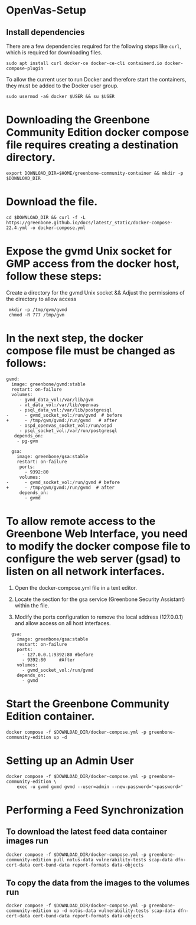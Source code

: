 # OpenVas-Setup

## Install dependencies

There are a few dependencies required for the following steps like `curl`, which is required for downloading files.

```
sudo apt install curl docker-ce docker-ce-cli containerd.io docker-compose-plugin
``` 
To allow the current user to run Docker and therefore start the containers, they must be added to the Docker user group.

```
sudo usermod -aG docker $USER && su $USER
```

# Downloading the Greenbone Community Edition docker compose file requires creating a destination directory.
```
export DOWNLOAD_DIR=$HOME/greenbone-community-container && mkdir -p $DOWNLOAD_DIR
```
# Download the file.
```
cd $DOWNLOAD_DIR && curl -f -L https://greenbone.github.io/docs/latest/_static/docker-compose-22.4.yml -o docker-compose.yml
```
# Expose the gvmd Unix socket for GMP access from the docker host, follow these steps:

 Create a directory for the gvmd Unix socket && Adjust the permissions of the directory to allow access
  ```
   mkdir -p /tmp/gvm/gvmd
   chmod -R 777 /tmp/gvm
  ```
# In the next step, the docker compose file must be changed as follows:
  ```
  gvmd:
    image: greenbone/gvmd:stable
    restart: on-failure
    volumes:
       - gvmd_data_vol:/var/lib/gvm
       - vt_data_vol:/var/lib/openvas
       - psql_data_vol:/var/lib/postgresql
-      - gvmd_socket_vol:/run/gvmd  # before
+      - /tmp/gvm/gvmd:/run/gvmd   # after
       - ospd_openvas_socket_vol:/run/ospd
       - psql_socket_vol:/var/run/postgresql
     depends_on:
      - pg-gvm
```
```
  gsa:
    image: greenbone/gsa:stable
    restart: on-failure
     ports:
       - 9392:80
     volumes:
-      - gvmd_socket_vol:/run/gvmd # before
+      - /tmp/gvm/gvmd:/run/gvmd  # after
     depends_on:
       - gvmd
```

# To allow remote access to the Greenbone Web Interface, you need to modify the docker compose file to configure the web server (gsad) to listen on all network interfaces. 

1. Open the docker-compose.yml file in a text editor.

2. Locate the section for the gsa service (Greenbone Security Assistant) within the file.

3. Modify the ports configuration to remove the local address (127.0.0.1) and allow access on all host interfaces.


``` 
  gsa:
    image: greenbone/gsa:stable
    restart: on-failure
    ports:
      - 127.0.0.1:9392:80 #before
      - 9392:80     #After
    volumes:
      - gvmd_socket_vol:/run/gvmd
    depends_on:
      - gvmd
```
# Start the Greenbone Community Edition container.
```
docker compose -f $DOWNLOAD_DIR/docker-compose.yml -p greenbone-community-edition up -d
```
# Setting up an Admin User
```
docker compose -f $DOWNLOAD_DIR/docker-compose.yml -p greenbone-community-edition \
    exec -u gvmd gvmd gvmd --user=admin --new-password='<password>'
```

# Performing a Feed Synchronization
## To download the latest feed data container images run
```
docker compose -f $DOWNLOAD_DIR/docker-compose.yml -p greenbone-community-edition pull notus-data vulnerability-tests scap-data dfn-cert-data cert-bund-data report-formats data-objects
```
## To copy the data from the images to the volumes run

```
docker compose -f $DOWNLOAD_DIR/docker-compose.yml -p greenbone-community-edition up -d notus-data vulnerability-tests scap-data dfn-cert-data cert-bund-data report-formats data-objects
```



    

